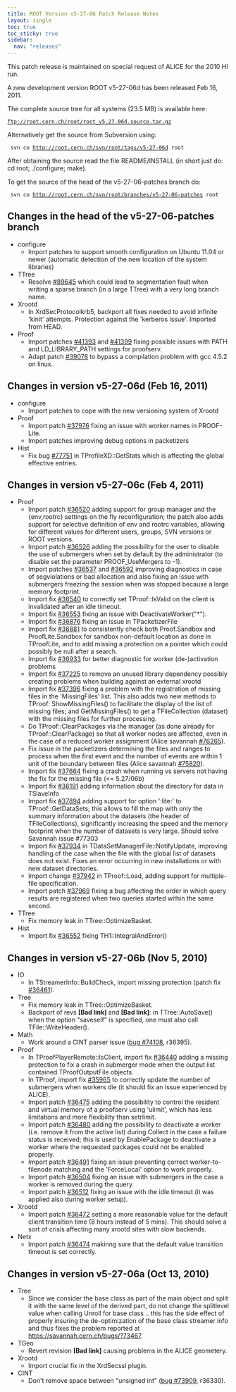 ```yaml
---
title: ROOT Version v5-27-06 Patch Release Notes
layout: single
toc: true
toc_sticky: true
sidebar:
  nav: "releases"
---
```


<div class="content">
<p>This patch release is maintained on special request of ALICE for the 2010 HI run.</p>

<p>A new development version ROOT v5-27-06d has been released Feb 16, 2011.</p>

<p>The complete source tree for all systems (23.5 MB) is available here:</p>
<code><a href="ftp://root.cern.ch/root/root_v5.27.06d.source.tar.gz" target="_blank">ftp://root.cern.ch/root/root_v5.27.06d.source.tar.gz</a> </code>

<p>Alternatively get the source from Subversion using:</p>
<code> svn co <a href="http://root.cern.ch/svn/root/tags/v5-27-06d" target="_blank" title="http://root.cern.ch/svn/root/tags/v5-27-06d">http://root.cern.ch/svn/root/tags/v5-27-06d</a> root </code>

<p>After obtaining the source read the file README/INSTALL (in short just do: cd root; ./configure; make).</p>

<p>To get the source of the head of the v5-27-06-patches branch do:</p>
<code> svn co <a href="http://root.cern.ch/svn/root/branches/v5-27-06-patches" target="_blank" title="http://root.cern.ch/svn/root/branches/v5-27-06-patches">http://root.cern.ch/svn/root/branches/v5-27-06-patches</a> root </code>

<h2>Changes in the head of the v5-27-06-patches branch</h2>

<ul>
	<li>configure
	<ul>
		<li>Import patches to support smooth configuration on Ubuntu 11.04 or newer (automatic detection of the new location of the system libraries)</li>
	</ul>
	</li>
	<li>TTree
	<ul>
		<li>Resolve <a href="https://savannah.cern.ch/bugs/index.php?89645" target="_blank">#89645</a> which could lead to segmentation fault when writing a sparse branch (in a large TTree) with a very long branch name.</li>
	</ul>
	</li>
	<li>Xrootd
	<ul>
		<li>In XrdSecProtocolkrb5, backport all fixes needed to avoid infinite 'kinit' attempts. Protection against the 'kerberos issue'. Imported from HEAD.</li>
	</ul>
	</li>
	<li>Proof
	<ul>
		<li>Import patches <a href="http://root.cern.ch/viewvc?rev=41393&amp;root=root&amp;view=rev" target="_blank">#41393</a> and <a href="http://root.cern.ch/viewvc?rev=41399&amp;root=root&amp;view=rev" target="_blank">#41399</a> fixing possible issues with PATH and LD_LIBRARY_PATH settings for proofserv.</li>
		<li>Adapt patch <a href="http://root.cern.ch/viewvc?rev=39078&amp;root=root&amp;view=rev" target="_blank">#39078</a> to bypass a compilation problem with gcc 4.5.2 on linux.</li>
	</ul>
	</li>
</ul>

<h2>Changes in version v5-27-06d (Feb 16, 2011)</h2>

<ul>
	<li>configure
	<ul>
		<li>Import patches to cope with the new versioning system of Xrootd</li>
	</ul>
	</li>
	<li>Proof
	<ul>
		<li>Import patch <a href="http://root.cern.ch/viewcvs?view=rev&amp;revision=37976" target="_blank">#37976</a> fixing an issue with worker names in PROOF-Lite.</li>
		<li>Import patches improving debug options in packetizers</li>
	</ul>
	</li>
	<li>Hist
	<ul>
		<li>Fix bug <a href="https://savannah.cern.ch/bugs/index.php?77751" target="_blank">#77751</a> in TProfileXD::GetStats which is affecting the global effective entries.</li>
	</ul>
	</li>
</ul>

<h2>Changes in version v5-27-06c (Feb 4, 2011)</h2>

<ul>
	<li>Proof
	<ul>
		<li>Import patch <a href="http://root.cern.ch/viewcvs?view=rev&amp;revision=36520" target="_blank">#36520</a> adding support for group manager and the {env,rootrc} settings on the fly reconfiguration; the patch also adds support for selective definition of env and rootrc variables, allowing for different values for different users, groups, SVN versions or ROOT versions.</li>
		<li>Import patch <a href="http://root.cern.ch/viewcvs?view=rev&amp;revision=36526" target="_blank">#36526</a> adding the possibility for the user to disable the use of submergers when set by default by the administrator (to disable set the parameter PROOF_UseMergers to -1).</li>
		<li>Import patches <a href="http://root.cern.ch/viewcvs?view=rev&amp;revision=36537" target="_blank">#36537</a> and <a href="http://root.cern.ch/viewcvs?view=rev&amp;revision=36592" target="_blank">#36592</a> improving diagnostics in case of segviolations or bad allocation and also fixing an issue with submergers freezing the session when was stopped because a large memory footprint.</li>
		<li>Import fix <a href="http://root.cern.ch/viewcvs?view=rev&amp;revision=36540" target="_blank">#36540</a> to correctly set TProof::IsValid on the client is invalidated after an idle timeout.</li>
		<li>Import fix <a href="http://root.cern.ch/viewcvs?view=rev&amp;revision=36553" target="_blank">#36553</a> fixing an issue with DeactivateWorker("*").</li>
		<li>Import fix <a href="http://root.cern.ch/viewcvs?view=rev&amp;revision=36876" target="_blank">#36876</a> fixing an issue in TPacketizerFile</li>
		<li>Import fix <a href="http://root.cern.ch/viewcvs?view=rev&amp;revision=36881" target="_blank">#36881</a> to consistently check both Proof.Sandbox and ProofLite.Sandbox for sandbox non-default location as done in TProofLite, and to add missing a protection on a pointer which could possibly be null after a search.</li>
		<li>Import fix <a href="http://root.cern.ch/viewcvs?view=rev&amp;revision=36933" target="_blank">#36933</a> for better diagnostic for worker (de-)activation problems</li>
		<li>Import fix <a href="http://root.cern.ch/viewcvs?view=rev&amp;revision=37225" target="_blank">#37225</a> to remove an unused library dependency possibly creating problems when building against an external xrootd</li>
		<li>Import fix <a href="http://root.cern.ch/viewcvs?view=rev&amp;revision=37396" target="_blank">#37396</a> fixing a problem with the registration of missing files in the 'MissingFiles' list. This also adds two new methods to TProof: ShowMissingFiles() to facilitate the display of the list of missing files; and GetMissingFiles() to get a TFileCollection (dataset) with the missing files for further processing.</li>
		<li>Do TProof::ClearPackages via the manager (as done already for TProof::ClearPackage) so that all worker nodes are affected, even in the case of a reduced worker assignment (Alice savannah <a href="https://savannah.cern.ch/bugs/index.php?76265" target="_blank">#76265</a>).</li>
		<li>Fix issue in the packetizers determining the files and ranges to process when the first event and the number of events are within 1 unit of the boundary between files (Alice savannah <a href="https://savannah.cern.ch/bugs/index.php?75820" target="_blank">#75820</a>).</li>
		<li>Import fix <a href="http://root.cern.ch/viewcvs?view=rev&amp;revision=37664" target="_blank">#37664</a> fixing a crash when running vs servers not having the fix for the missing file (&lt;= 5.27/06b)</li>
		<li>Import fix <a href="http://root.cern.ch/viewcvs?view=rev&amp;revision=36191" target="_blank">#36191</a> adding information about the directory for data in TSlaveInfo</li>
		<li>Import fix <a href="http://root.cern.ch/viewcvs?view=rev&amp;revision=37894" target="_blank">#37894</a> adding support for option ':lite:' to TProof::GetDataSets; this allows to fill the map with only the summary information about the datasets (the header of TFileCollections), significantly increasing the speed and the memory footprint when the number of datasets is very large. Should solve Savannah issue #77303</li>
		<li>Import fix <a href="http://root.cern.ch/viewcvs?view=rev&amp;revision=37934" target="_blank">#37934</a> in TDataSetManagerFile::NotifyUpdate, improving handling of the case when the file with the global list of datasets does not exist. Fixes an error occurring in new installations or with new dataset directories.</li>
		<li>Import change <a href="http://root.cern.ch/viewcvs?view=rev&amp;revision=37942" target="_blank">#37942</a> in TProof::Load, adding support for multiple-file specification.</li>
		<li>Import patch <a href="http://root.cern.ch/viewcvs?view=rev&amp;revision=37969" target="_blank">#37969</a> fixing a bug affecting the order in which query results are registered when two queries started within the same second.</li>
	</ul>
	</li>
	<li>TTree
	<ul>
		<li>Fix memory leak in TTree::OptimizeBasket.</li>
	</ul>
	</li>
	<li>Hist
	<ul>
		<li>Import fix <a href="http://root.cern.ch/viewcvs?view=rev&amp;revision=36552" target="_blank">#36552</a> fixing TH1::IntegralAndError()</li>
	</ul>
	</li>
</ul>

<h2>Changes in version v5-27-06b (Nov 5, 2010)</h2>

<ul>
	<li>IO
	<ul>
		<li>In TStreamerInfo::BuildCheck, import missing protection (patch fix <a href="http://root.cern.ch/viewcvs?view=rev&amp;revision=36461" target="_blank">#36461</a>).</li>
	</ul>
	</li>
	<li>Tree
	<ul>
		<li>Fix memory leak in TTree::OptimizeBasket.</li>
		<li>Backport of revs <strong>[Bad link]</strong> and <strong>[Bad link]</strong>: in TTree::AutoSave() when the option "saveself" is specified, one must also call TFile::WriteHeader().</li>
	</ul>
	</li>
	<li>Math
	<ul>
		<li>Work around a CINT parser issue (<a href="https://savannah.cern.ch/bugs/?74108" target="_blank">bug #74108</a>, r36395).</li>
	</ul>
	</li>
	<li>Proof
	<ul>
		<li>In TProofPlayerRemote::IsClient, import fix <a href="http://root.cern.ch/viewcvs?view=rev&amp;revision=36440" target="_blank">#36440</a> adding a missing protection to fix a crash in submerger mode when the output list contained TProofOutputFile objects.</li>
		<li>In TProof, import fix <a href="http://root.cern.ch/viewcvs?view=rev&amp;revision=35965" target="_blank">#35965</a> to correctly update the number of submergers when workers die (it should fix an issue experienced by ALICE).</li>
		<li>Import patch <a href="http://root.cern.ch/viewcvs?view=rev&amp;revision=36475" target="_blank">#36475</a> adding the possibility to control the resident and virtual memory of a proofserv using 'ulimit', which has less limitations and more flexibility than setrlimit.</li>
		<li>Import patch <a href="http://root.cern.ch/viewcvs?view=rev&amp;revision=36480" target="_blank">#36480</a> adding the possibility to deactivate a worker (i.e. remove it from the active list) during Collect in the case a failure status is received; this is used by EnablePackage to deactivate a worker where the requested packages could not be enabled properly.</li>
		<li>Import patch <a href="http://root.cern.ch/viewcvs?view=rev&amp;revision=36491" target="_blank">#36491</a> fixing an issue preventing correct worker-to-filenode matching and the 'ForceLocal' option to work properly.</li>
		<li>Import patch <a href="http://root.cern.ch/viewcvs?view=rev&amp;revision=36504" target="_blank">#36504</a> fixing an issue with submergers in the case a worker is removed during the query.</li>
		<li>Import patch <a href="http://root.cern.ch/viewcvs?view=rev&amp;revision=36512" target="_blank">#36512</a> fixing an issue with the idle timeout (it was applied also during worker setup).</li>
	</ul>
	</li>
	<li>Xrootd
	<ul>
		<li>Import patch <a href="http://root.cern.ch/viewcvs?view=rev&amp;revision=36472" target="_blank">#36472</a> setting a more reasonable value for the default client transition time (8 hours instead of 5 mins). This should solve a sort of crisis affecting many xrootd sites with slow backends.</li>
	</ul>
	</li>
	<li>Netx
	<ul>
		<li>Import patch <a href="http://root.cern.ch/viewcvs?view=rev&amp;revision=36474" target="_blank">#36474</a> makinng sure that the default value transition timeout is set correctly.</li>
	</ul>
	</li>
</ul>

<h2>Changes in version v5-27-06a (Oct 13, 2010)</h2>

<ul>
	<li>Tree
	<ul>
		<li>Since we consider the base class as part of the main object and split it with the same level of the derived part, do not change the splitlevel value when calling Unroll for base class .. this has the side effect of properly insuring the de-optimization of the base class streamer info and thus fixes the problem reported at <a href="https://savannah.cern.ch/bugs/?73467" target="_blank" title="https://savannah.cern.ch/bugs/?73467">https://savannah.cern.ch/bugs/?73467</a>.</li>
	</ul>
	</li>
	<li>TGeo
	<ul>
		<li>Revert revision <strong>[Bad link]</strong> causing problems in the ALICE geometery.</li>
	</ul>
	</li>
	<li>Xrootd
	<ul>
		<li>Import crucial fix in the XrdSecssl plugin.</li>
	</ul>
	</li>
	<li>CINT
	<ul>
		<li>Don't remove space between "unsigned int" (<a href="https://savannah.cern.ch/bugs/?73909" target="_blank">bug #73909</a>, r36330).</li>
	</ul>
	</li>
</ul>

<p>&nbsp;</p>
</div>


